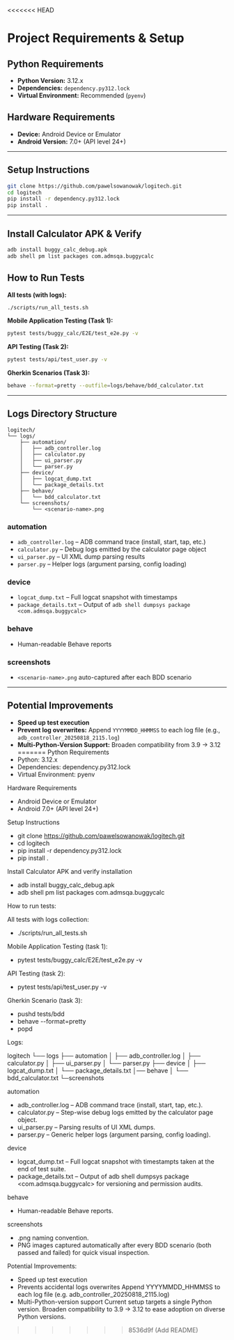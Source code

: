 <<<<<<< HEAD
# Project Requirements & Setup

## Python Requirements
- **Python Version:** 3.12.x
- **Dependencies:** `dependency.py312.lock`
- **Virtual Environment:** Recommended (`pyenv`)

## Hardware Requirements
- **Device:** Android Device or Emulator
- **Android Version:** 7.0+ (API level 24+)

---

## Setup Instructions

```bash
git clone https://github.com/pawelsowanowak/logitech.git
cd logitech
pip install -r dependency.py312.lock
pip install .
```

---

## Install Calculator APK & Verify

```bash
adb install buggy_calc_debug.apk
adb shell pm list packages com.admsqa.buggycalc
```

## How to Run Tests

**All tests (with logs):**
```bash
./scripts/run_all_tests.sh
```

**Mobile Application Testing (Task 1):**
```bash
pytest tests/buggy_calc/E2E/test_e2e.py -v
```

**API Testing (Task 2):**
```bash
pytest tests/api/test_user.py -v
```

**Gherkin Scenarios (Task 3):**
```bash
behave --format=pretty --outfile=logs/behave/bdd_calculator.txt
```

---

## Logs Directory Structure

```
logitech/
└── logs/
    ├── automation/
    │   ├── adb_controller.log
    │   ├── calculator.py
    │   ├── ui_parser.py
    │   └── parser.py
    ├── device/
    │   ├── logcat_dump.txt
    │   └── package_details.txt
    ├── behave/
    │   └── bdd_calculator.txt
    └── screenshots/
        └── <scenario-name>.png
```

### automation
- `adb_controller.log` – ADB command trace (install, start, tap, etc.)
- `calculator.py` – Debug logs emitted by the calculator page object
- `ui_parser.py` – UI XML dump parsing results
- `parser.py` – Helper logs (argument parsing, config loading)

### device
- `logcat_dump.txt` – Full logcat snapshot with timestamps
- `package_details.txt` – Output of `adb shell dumpsys package <com.admsqa.buggycalc>`

### behave
- Human-readable Behave reports

### screenshots
- `<scenario-name>.png` auto-captured after each BDD scenario

---

## Potential Improvements

- **Speed up test execution**
- **Prevent log overwrites:** Append `YYYYMMDD_HHMMSS` to each log file (e.g., `adb_controller_20250818_2115.log`)
- **Multi-Python-Version Support:** Broaden compatibility from 3.9 → 3.12
=======
Python Requirements
 - Python: 3.12.x
 - Dependencies: dependency.py312.lock
 - Virtual Environment: pyenv

Hardware Requirements
 - Android Device or Emulator
 - Android 7.0+ (API level 24+)

Setup Instructions
 - git clone https://github.com/pawelsowanowak/logitech.git
 - cd logitech
 - pip install -r dependency.py312.lock
 - pip install .

Install Calculator APK and verify installation
 - adb install buggy_calc_debug.apk
 - adb shell pm list packages com.admsqa.buggycalc
 
How to run tests:

All tests with logs collection:
 - ./scripts/run_all_tests.sh

Mobile Application Testing (task 1):
 - pytest tests/buggy_calc/E2E/test_e2e.py -v

API Testing (task 2):
 - pytest tests/api/test_user.py -v

Gherkin Scenario (task 3):
 - pushd tests/bdd
 - behave --format=pretty
 - popd


Logs:

logitech
└── logs
   ├── automation
   │   ├── adb_controller.log
   │   ├── calculator.py
   │   ├── ui_parser.py
   │   └── parser.py
   ├── device
   │   ├── logcat_dump.txt
   │   └── package_details.txt
   │── behave
   │   └── bdd_calculator.txt
   └─screenshots

automation
- adb_controller.log – ADB command trace (install, start, tap, etc.).
- calculator.py – Step-wise debug logs emitted by the calculator page object.
- ui_parser.py – Parsing results of UI XML dumps.
- parser.py – Generic helper logs (argument parsing, config loading).

device
- logcat_dump.txt – Full logcat snapshot with timestampts taken at the end of test suite.
- package_details.txt – Output of adb shell dumpsys package <com.admsqa.buggycalc> for versioning and permission audits.

behave
- Human-readable Behave reports.

screenshots
- <scenario-name>.png naming convention.
- PNG images captured automatically after every BDD scenario (both passed and failed) for quick visual inspection.

Potential Improvements:
- Speed up test execution
- Prevents accidental logs overwrites
    Append YYYYMMDD_HHMMSS to each log file (e.g. adb_controller_20250818_2115.log)
- Multi-Python-version support
    Current setup targets a single Python version. Broaden compatibility to 3.9 → 3.12 to ease adoption on diverse Python versions.
>>>>>>> 8536d9f (Add README)

